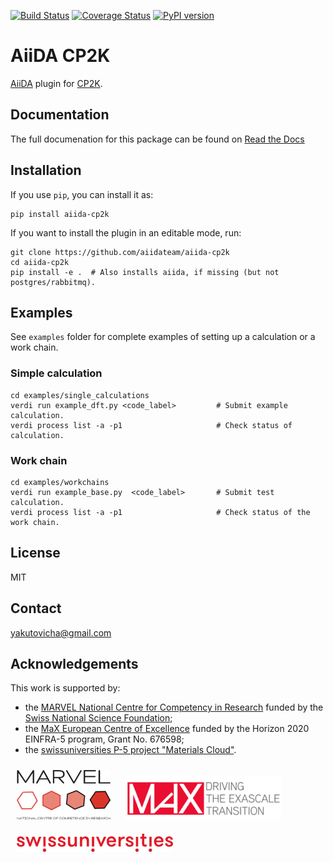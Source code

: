 [![Build Status](https://travis-ci.org/aiidateam/aiida-cp2k.svg?branch=develop)](https://travis-ci.org/aiidateam/aiida-cp2k)
[![Coverage Status](https://coveralls.io/repos/github/aiidateam/aiida-cp2k/badge.svg?branch=develop)](https://coveralls.io/github/aiidateam/aiida-cp2k?branch=develop)
[![PyPI version](https://badge.fury.io/py/aiida-cp2k.svg)](https://badge.fury.io/py/aiida-cp2k)

# AiiDA CP2K
[AiiDA](http://www.aiida.net/) plugin for [CP2K](https://www.cp2k.org/).

## Documentation
The full documenation for this package can be found on [Read the Docs](https://aiida-cp2k.readthedocs.io/en/latest/)

## Installation

If you use `pip`, you can install it as: 
```
pip install aiida-cp2k
```

If you want to install the plugin in an editable mode, run:
```
git clone https://github.com/aiidateam/aiida-cp2k
cd aiida-cp2k
pip install -e .  # Also installs aiida, if missing (but not postgres/rabbitmq).
```

## Examples
See `examples` folder for complete examples of setting up a calculation or a work chain.

### Simple calculation
```shell
cd examples/single_calculations
verdi run example_dft.py <code_label>         # Submit example calculation.
verdi process list -a -p1                     # Check status of calculation.
```

### Work chain
```shell
cd examples/workchains
verdi run example_base.py  <code_label>       # Submit test calculation.
verdi process list -a -p1                     # Check status of the work chain.
```

## License
MIT


## Contact
yakutovicha@gmail.com


## Acknowledgements
This work is supported by:
* the [MARVEL National Centre for Competency in Research](http://nccr-marvel.ch) funded by the [Swiss National Science Foundation](http://www.snf.ch/en);
* the [MaX European Centre of Excellence](http://www.max-centre.eu/) funded by the Horizon 2020 EINFRA-5 program, Grant No. 676598;
* the [swissuniversities P-5 project "Materials Cloud"](https://www.materialscloud.org/swissuniversities).

<img src="miscellaneous/logos/MARVEL.png" alt="MARVEL" style="padding:10px;" width="150"/>
<img src="miscellaneous/logos/MaX.png" alt="MaX" style="padding:10px;" width="250"/>
<img src="miscellaneous/logos/swissuniversities.png" alt="swissuniversities" style="padding:10px;" width="250"/>